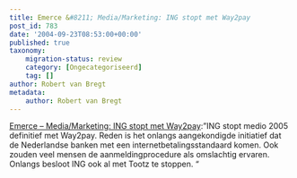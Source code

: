 ```yaml
---
title: Emerce &#8211; Media/Marketing: ING stopt met Way2pay
post_id: 783
date: '2004-09-23T08:53:00+00:00'
published: true
taxonomy:
    migration-status: review
    category: [Ongecategoriseerd]
    tag: []
author: Robert van Bregt
metadata:
    author: Robert van Bregt
---
```

[Emerce – Media/Marketing: ING stopt met Way2pay](http://web.archive.org/web/20050207105915/http://www.emerce.nl/nieuws.jsp?id=372675):”ING stopt medio 2005 definitief met Way2pay. Reden is het onlangs aangekondigde initiatief dat de Nederlandse banken met een internetbetalingsstandaard komen. Ook zouden veel mensen de aanmeldingprocedure als omslachtig ervaren. Onlangs besloot ING ook al met Tootz te stoppen. “